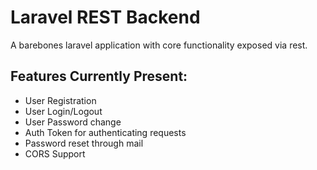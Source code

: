 # Laravel REST Backend
A barebones laravel application with core functionality exposed via rest.

## Features Currently Present:
* User Registration
* User Login/Logout
* User Password change
* Auth Token for authenticating requests
* Password reset through mail
* CORS Support
